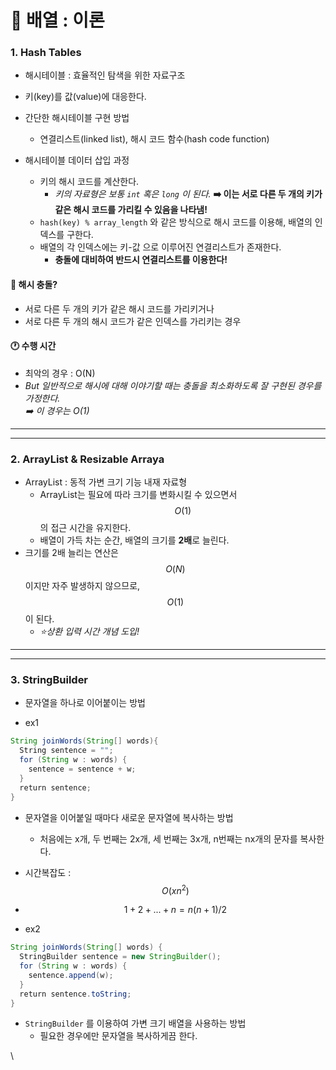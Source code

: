 # 🐣 배열 : 이론

### 1. Hash Tables

* 해시테이블 : 효율적인 탐색을 위한 자료구조
* 키(key)를 값(value)에 대응한다.



* 간단한 해시테이블 구현 방법
  * 연결리스트(linked list), 해시 코드 함수(hash code function)



* 해시테이블 데이터 삽입 과정
  * 키의 해시 코드를 계산한다.
    * _키의 자료형은 보통 `int` 혹은 `long` 이 된다._ **➡️ 이는 서로 다른 두 개의 키가 같은 해시 코드를 가리킬 수 있음을 나타냄!**
  * `hash(key) % array_length` 와 같은 방식으로 해시 코드를 이용해, 배열의 인덱스를 구한다.
  * 배열의 각 인덱스에는 키-값 으로 이루어진 연결리스트가 존재한다.
    * **충돌에 대비하여 반드시 연결리스트를 이용한다!**

####

#### 🤔 해시 충돌?

* 서로 다른 두 개의 키가 같은 해시 코드를 가리키거나
* 서로 다른 두 개의 해시 코드가 같은 인덱스를 가리키는 경우



#### 🕐 수행 시간

* 최악의 경우 : O(N)
* _But 일반적으로 해시에 대해 이야기할 때는 충돌을 최소화하도록 잘 구현된 경우를 가정한다._ \
  _➡️ 이 경우는 O(1)_

***

***

### 2. ArrayList & Resizable Arraya

* ArrayList : 동적 가변 크기 기능 내재 자료형
  * ArrayList는 필요에 따라 크기를 변화시킬 수 있으면서 $$O(1)$$의 접근 시간을 유지한다.
  * 배열이 가득 차는 순간, 배열의 크기를 **2배**로 늘린다.
* 크기를 2배 늘리는 연산은 $$O(N)$$ 이지만 자주 발생하지 않으므로, $$O(1)$$이 된다.
  * _⭐️상환 입력 시간 개념 도입!_

***

***

### 3. StringBuilder

* 문자열을 하나로 이어붙이는 방법



* ex1

```java
String joinWords(String[] words){
  String sentence = "";
  for (String w : words) {
    sentence = sentence + w;
  }
  return sentence;
}
```

* 문자열을 이어붙일 때마다 새로운 문자열에 복사하는 방법
  * 처음에는 x개, 두 번째는 2x개, 세 번째는 3x개, n번째는 nx개의 문자를 복사한다.
* 시간복잡도 :  $$O(xn^2)$$
* $$1 + 2 + ... + n = n(n + 1)/2$$



* ex2

```java
String joinWords(String[] words) {
  StringBuilder sentence = new StringBuilder();
  for (String w : words) {
    sentence.append(w);
  }
  return sentence.toString;
}
```

* `StringBuilder` 를 이용하여 가변 크기 배열을 사용하는 방법
  * 필요한 경우에만 문자열을 복사하게끔 한다.

\
